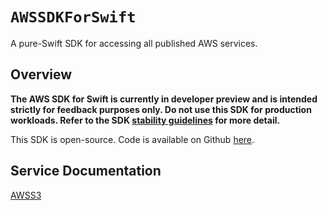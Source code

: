 # ``AWSSDKForSwift``

A pure-Swift SDK for accessing all published AWS services.

## Overview

**The AWS SDK for Swift is currently in developer preview and is intended strictly for feedback purposes only. Do not use this SDK for production workloads. Refer to the SDK [stability guidelines](docs/stability.md) for more detail.**

This SDK is open-source.  Code is available on Github [here](https://github.com/awslabs/aws-sdk-swift).

## Service Documentation


[AWSS3](../../../../../swift/api/awss3/latest)

